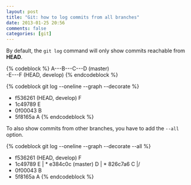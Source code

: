 ```yaml
---
layout: post
title: "Git: how to log commits from all branches"
date: 2013-01-25 20:56
comments: false
categories: [git]
---
```


By default, the `git log` command will only show commits reachable from **HEAD**.

{% codeblock %}
A---B---C---D (master)
     \
      \-E---F (HEAD, develop)
{% endcodeblock %}

{% codeblock git log --oneline --graph --decorate %}
* f536261 (HEAD, develop) F
* 1c49789 E
* 0f00043 B
* 5f8165a A
{% endcodeblock %}

To also show commits from other branches, you have to add the `--all` option.

{% codeblock git log --oneline --graph --decorate --all %}
* f536261 (HEAD, develop) F
* 1c49789 E
| * e384c0c (master) D
| * 826c7a6 C
|/  
* 0f00043 B
* 5f8165a A
{% endcodeblock %}
